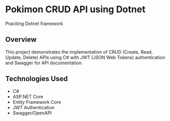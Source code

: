 # Pokimon CRUD API using Dotnet
Praciting Dotnet framework 
## Overview
This project demonstrates the implementation of CRUD (Create, Read, Update, Delete) APIs using C# with JWT (JSON Web Tokens) authentication and Swagger for API documentation.

## Technologies Used
- C#
- ASP.NET Core
- Entity Framework Core
- JWT Authentication
- Swagger/OpenAPI

